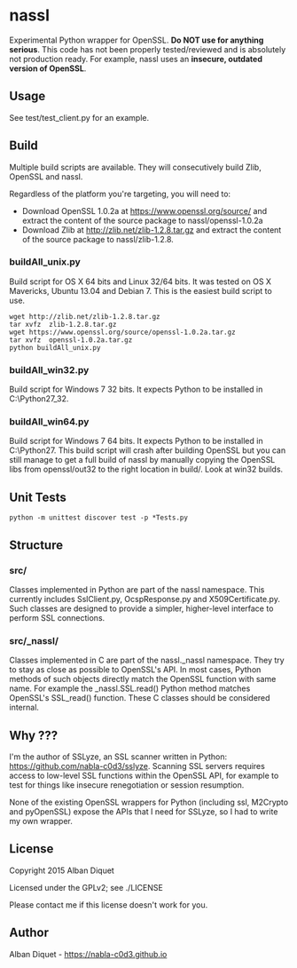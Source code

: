 nassl
=====

Experimental Python wrapper for OpenSSL. **Do NOT use for anything serious**.
This code has not been properly tested/reviewed and is absolutely not
production ready. For example, nassl uses an **insecure, outdated version 
of OpenSSL**.


Usage
-----

See test/test_client.py for an example.


Build
-----

Multiple build scripts are available. They will consecutively build Zlib,
OpenSSL and nassl.

Regardless of the platform you're targeting, you will need to:
* Download OpenSSL 1.0.2a at
https://www.openssl.org/source/ and extract the content of
the source package to nassl/openssl-1.0.2a
* Download Zlib at http://zlib.net/zlib-1.2.8.tar.gz and extract the content
of the source package to nassl/zlib-1.2.8.


### buildAll_unix.py

Build script for OS X 64 bits and Linux 32/64 bits. It was tested on OS X
Mavericks, Ubuntu 13.04 and Debian 7. This is the easiest build script to use.

    wget http://zlib.net/zlib-1.2.8.tar.gz
    tar xvfz  zlib-1.2.8.tar.gz
    wget https://www.openssl.org/source/openssl-1.0.2a.tar.gz
    tar xvfz  openssl-1.0.2a.tar.gz
    python buildAll_unix.py


### buildAll_win32.py

Build script for Windows 7 32 bits. It expects Python to be installed in
C:\Python27_32.


### buildAll_win64.py

Build script for Windows 7 64 bits. It expects Python to be installed in
C:\Python27. This build script will crash after building OpenSSL but you can
still manage to get a full build of nassl by manually copying the OpenSSL libs
from openssl/out32 to the right location in build/. Look at win32 builds.


Unit Tests
----------

    python -m unittest discover test -p *Tests.py


Structure
---------

### src/

Classes implemented in Python are part of the nassl namespace. This currently
includes SslClient.py, OcspResponse.py and X509Certificate.py. Such classes
are designed to provide a simpler, higher-level interface to perform SSL
connections.


### src/_nassl/

Classes implemented in C are part of the nassl.\_nassl namespace. They try to
stay as close as possible to OpenSSL's API. In most cases, Python methods of
such objects directly match the OpenSSL function with same name. For example
the \_nassl.SSL.read() Python method matches OpenSSL's SSL\_read() function.
These C classes should be considered internal.


Why ???
-------

I'm the author of SSLyze, an SSL scanner written in Python:
https://github.com/nabla-c0d3/sslyze. Scanning SSL servers requires access
to low-level SSL functions within the OpenSSL API, for example to test for
things like insecure renegotiation or session resumption.

None of the existing OpenSSL wrappers for Python (including ssl, M2Crypto and
pyOpenSSL) expose the APIs that I need for SSLyze, so I had to write my own
wrapper.


License
-------

Copyright 2015 Alban Diquet

Licensed under the GPLv2; see ./LICENSE

Please contact me if this license doesn't work for you.


Author
------

Alban Diquet - https://nabla-c0d3.github.io

